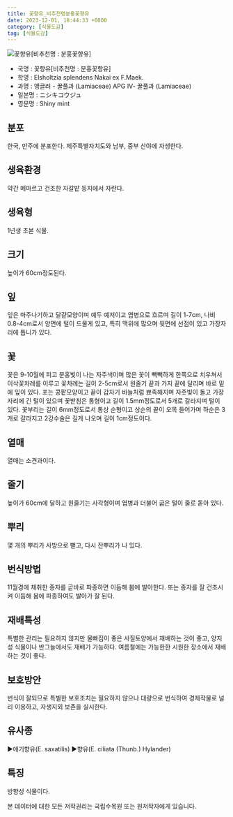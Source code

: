 ```yaml
---
title: 꽃향유_비추천명분홍꽃향유
date: 2023-12-01, 18:44:33 +0800
category: [식물도감]
tag: [식물도감]
---
```




![꽃향유[비추천명 : 분홍꽃향유]](http://www.nature.go.kr/fileUpload/plants/basic/Labiatae/Elsholtzia/9190/1_th2.JPG)
- 국명 : 꽃향유[비추천명 : 분홍꽃향유]
- 학명 : Elsholtzia splendens Nakai ex F.Maek.
- 과명 : 앵글러 - 꿀풀과 (Lamiaceae) APG Ⅳ- 꿀풀과 (Lamiaceae)
- 일본명 : ニシキコウジュ
- 영문명 : Shiny mint


## 분포
한국, 만주에 분포한다.제주특별자치도와 남부, 중부 산야에 자생한다.
## 생육환경
약간 메마르고 건조한 자갈밭 등지에서 자란다.
## 생육형
1년생 초본 식물.
## 크기
높이가 60cm정도된다.
## 잎
잎은 마주나기하고 달걀모양이며 예두 예저이고 엽병으로 흐르며 길이 1-7cm, 나비 0.8-4cm로서 양면에 털이 드물게 있고, 특히 맥위에 많으며 뒷면에 선점이 있고 가장자리에 톱니가 있다.
## 꽃
꽃은 9-10월에 피고 분홍빛이 나는 자주색이며 많은 꽃이 빽빽하게 한쪽으로 치우쳐서 이삭꽃차례를 이루고 꽃차례는 길이 2-5cm로서 원줄기 끝과 가지 끝에 달리며 바로 밑에 잎이 있다. 포는 콩팥모양이고 끝이 갑자기 바늘처럼 뾰족해지며 자줏빛이 돌고 가장자리에 긴 털이 있으며 꽃받침은 통형이고 길이 1.5mm정도로서 5개로 갈라지며 털이 있다. 꽃부리는 길이 6mm정도로서 통상 순형이고 상순의 끝이 오목 들어가며 하순은 3개로 갈라지고 2강수술은 길게 나오며 길이 1cm정도이다.
## 열매
열매는 소견과이다.
## 줄기
높이가 60cm에 달하고 원줄기는 사각형이며 엽병과 더불어 굽은 털이 줄로 돋아 있다.
## 뿌리
몇 개의 뿌리가 사방으로 뻗고, 다시 잔뿌리가 나 있다.
## 번식방법
11월경에 채취한 종자를 곧바로 파종하면 이듬해 봄에 발아한다. 또는 종자를 잘 건조시켜 이듬해 봄에 파종하여도 발아가 잘 된다.
## 재배특성
특별한 관리는 필요하지 않지만 물빠짐이 좋은 사질토양에서 재배하는 것이 좋고, 양지성 식물이나 반그늘에서도 재배가 가능하다. 여름철에는 가능한한 시원한 장소에서 재배하는 것이 좋다.
## 보호방안
번식이 잘되므로 특별한 보호조치는 필요하지 않으나 대량으로 번식하여 경제작물로 널리 이용하고, 자생지외 보존을 실시한다.
## 유사종
▶애기향유(E. saxatilis)▶향유(E. ciliata (Thunb.) Hylander)
## 특징
방향성 식물이다.






본 데이터에 대한 모든 저작권리는 국립수목원 또는 원저작자에게 있습니다.
